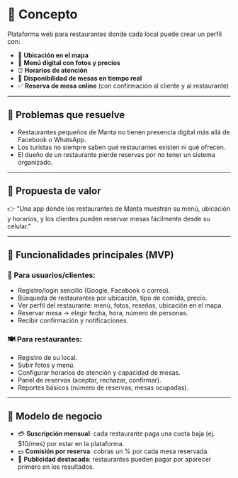 # 📌 Concepto

Plataforma web para restaurantes donde cada local puede crear un perfil con:

- 📍 **Ubicación en el mapa**
- 📖 **Menú digital con fotos y precios**
- ⏰ **Horarios de atención**
- 📅 **Disponibilidad de mesas en tiempo real**
- ✅ **Reserva de mesa online** (con confirmación al cliente y al restaurante)

---

## 🔹 Problemas que resuelve

- Restaurantes pequeños de Manta no tienen presencia digital más allá de Facebook o WhatsApp.
- Los turistas no siempre saben qué restaurantes existen ni qué ofrecen.
- El dueño de un restaurante pierde reservas por no tener un sistema organizado.

---

## 🔹 Propuesta de valor

👉 “Una app donde los restaurantes de Manta muestran su menú, ubicación y horarios, y los clientes pueden reservar mesas fácilmente desde su celular.”

---

## 🔹 Funcionalidades principales (MVP)

### 👤 Para usuarios/clientes:

- Registro/login sencillo (Google, Facebook o correo).
- Búsqueda de restaurantes por ubicación, tipo de comida, precio.
- Ver perfil del restaurante: menú, fotos, reseñas, ubicación en el mapa.
- Reservar mesa → elegir fecha, hora, número de personas.
- Recibir confirmación y notificaciones.

### 🍽️ Para restaurantes:

- Registro de su local.
- Subir fotos y menú.
- Configurar horarios de atención y capacidad de mesas.
- Panel de reservas (aceptar, rechazar, confirmar).
- Reportes básicos (número de reservas, mesas ocupadas).

---

## 🔹 Modelo de negocio

- 💳 **Suscripción mensual**: cada restaurante paga una cuota baja (ej. $10/mes) por estar en la plataforma.
- 💵 **Comisión por reserva**: cobras un % por cada mesa reservada.
- 📢 **Publicidad destacada**: restaurantes pueden pagar por aparecer primero en los resultados.
